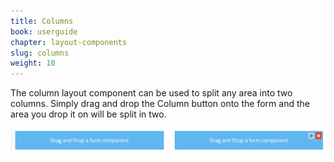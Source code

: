 ```yaml
---
title: Columns
book: userguide
chapter: layout-components
slug: columns
weight: 10
---
```

<p>The column layout component can be used to split any area into two columns. Simply drag and drop the Column button onto the form and the area you drop it on will be split in two.</p>
<img src="/assets/img/columns.png">
